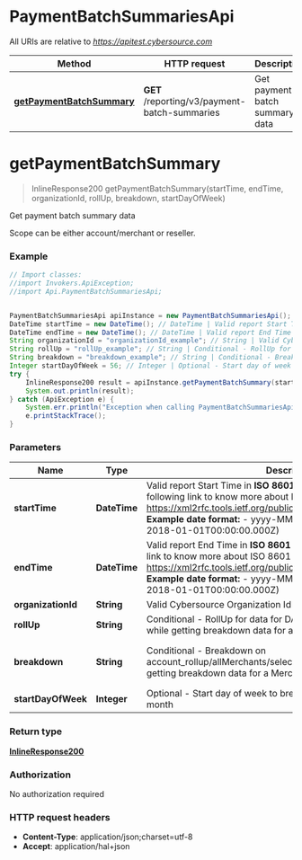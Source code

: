 # PaymentBatchSummariesApi

All URIs are relative to *https://apitest.cybersource.com*

Method | HTTP request | Description
------------- | ------------- | -------------
[**getPaymentBatchSummary**](PaymentBatchSummariesApi.md#getPaymentBatchSummary) | **GET** /reporting/v3/payment-batch-summaries | Get payment batch summary data


<a name="getPaymentBatchSummary"></a>
# **getPaymentBatchSummary**
> InlineResponse200 getPaymentBatchSummary(startTime, endTime, organizationId, rollUp, breakdown, startDayOfWeek)

Get payment batch summary data

Scope can be either account/merchant or reseller.

### Example
```java
// Import classes:
//import Invokers.ApiException;
//import Api.PaymentBatchSummariesApi;


PaymentBatchSummariesApi apiInstance = new PaymentBatchSummariesApi();
DateTime startTime = new DateTime(); // DateTime | Valid report Start Time in **ISO 8601 format** Please refer the following link to know more about ISO 8601 format. - https://xml2rfc.tools.ietf.org/public/rfc/html/rfc3339.html#anchor14   **Example date format:**   - yyyy-MM-dd'T'HH:mm:ss.SSSZ (e.g. 2018-01-01T00:00:00.000Z) 
DateTime endTime = new DateTime(); // DateTime | Valid report End Time in **ISO 8601 format** Please refer the following link to know more about ISO 8601 format. - https://xml2rfc.tools.ietf.org/public/rfc/html/rfc3339.html#anchor14   **Example date format:**   - yyyy-MM-dd'T'HH:mm:ss.SSSZ (e.g. 2018-01-01T00:00:00.000Z) 
String organizationId = "organizationId_example"; // String | Valid Cybersource Organization Id
String rollUp = "rollUp_example"; // String | Conditional - RollUp for data for DAY/WEEK/MONTH. Required while getting breakdown data for a Merchant
String breakdown = "breakdown_example"; // String | Conditional - Breakdown on account_rollup/allMerchants/selectedMerchant. Required while getting breakdown data for a Merchant.
Integer startDayOfWeek = 56; // Integer | Optional - Start day of week to breakdown data for weeks in a month
try {
    InlineResponse200 result = apiInstance.getPaymentBatchSummary(startTime, endTime, organizationId, rollUp, breakdown, startDayOfWeek);
    System.out.println(result);
} catch (ApiException e) {
    System.err.println("Exception when calling PaymentBatchSummariesApi#getPaymentBatchSummary");
    e.printStackTrace();
}
```

### Parameters

Name | Type | Description  | Notes
------------- | ------------- | ------------- | -------------
 **startTime** | **DateTime**| Valid report Start Time in **ISO 8601 format** Please refer the following link to know more about ISO 8601 format. - https://xml2rfc.tools.ietf.org/public/rfc/html/rfc3339.html#anchor14   **Example date format:**   - yyyy-MM-dd&#39;T&#39;HH:mm:ss.SSSZ (e.g. 2018-01-01T00:00:00.000Z)  |
 **endTime** | **DateTime**| Valid report End Time in **ISO 8601 format** Please refer the following link to know more about ISO 8601 format. - https://xml2rfc.tools.ietf.org/public/rfc/html/rfc3339.html#anchor14   **Example date format:**   - yyyy-MM-dd&#39;T&#39;HH:mm:ss.SSSZ (e.g. 2018-01-01T00:00:00.000Z)  |
 **organizationId** | **String**| Valid Cybersource Organization Id | [optional]
 **rollUp** | **String**| Conditional - RollUp for data for DAY/WEEK/MONTH. Required while getting breakdown data for a Merchant | [optional] [enum: day, week, month]
 **breakdown** | **String**| Conditional - Breakdown on account_rollup/allMerchants/selectedMerchant. Required while getting breakdown data for a Merchant. | [optional] [enum: account_rollup, all_merchant, selected_merchant]
 **startDayOfWeek** | **Integer**| Optional - Start day of week to breakdown data for weeks in a month | [optional]

### Return type

[**InlineResponse200**](InlineResponse200.md)

### Authorization

No authorization required

### HTTP request headers

 - **Content-Type**: application/json;charset=utf-8
 - **Accept**: application/hal+json

